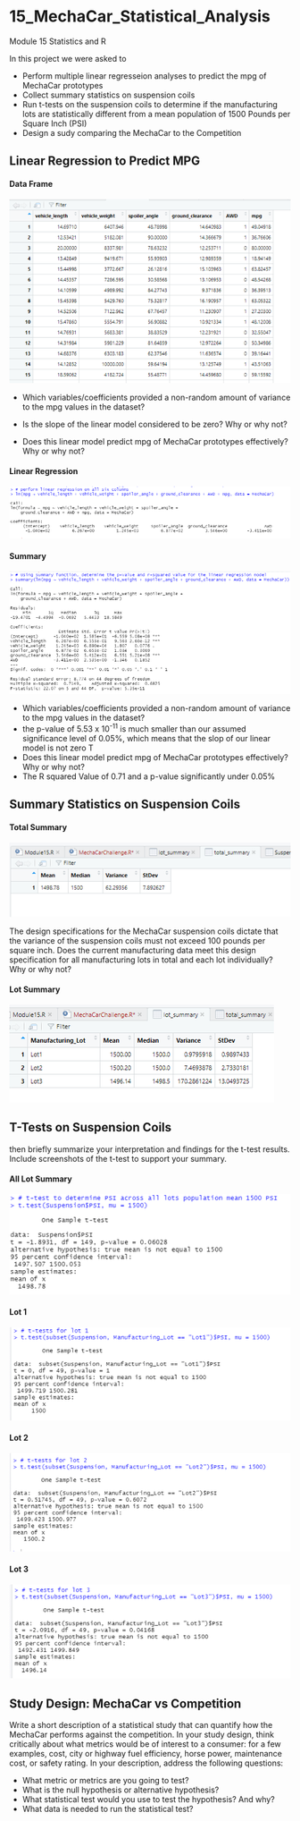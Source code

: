 # 15_MechaCar_Statistical_Analysis
Module 15 Statistics and R

In this project we were asked to 
- Perform multiple linear regresseion analyses to predict the mpg of MechaCar prototypes
- Collect summary statistics on suspension coils
- Run t-tests on the suspension coils to determine if the manufacturing lots are statistically different from a mean population of 1500 Pounds per Square Inch (PSI)
- Design a sudy comparing the MechaCar to the Competition

## Linear Regression to Predict MPG

#### Data Frame
![DataFrame](/images/D1DataFrame.png)

- Which variables/coefficients provided a non-random amount of variance to the mpg values in the dataset?


- Is the slope of the linear model considered to be zero? Why or why not?
- Does this linear model predict mpg of MechaCar prototypes effectively? Why or why not?

#### Linear Regression 
![Linear Regression](/images/D1LinearRegression.png)



#### Summary
![Summary](/images/D1Summary.png)

- Which variables/coefficients provided a non-random amount of variance to the mpg values in the dataset?
- the p-value of 5.53 x 10<sup>-11</sup> is much smaller than our assumed significance level of 0.05%, which means that the slop of our linear model is not zero T
- Does this linear model predict mpg of MechaCar prototypes effectively? Why or why not?
- The R squared Value of 0.71 and a p-value significantly under 0.05%


## Summary Statistics on Suspension Coils

#### Total Summary
![Total Summary](/images/D2TotalSummary.png)

The design specifications for the MechaCar suspension coils dictate that the variance of the suspension coils must not exceed 100 pounds per square inch. Does the current manufacturing data meet this design specification for all manufacturing lots in total and each lot individually? Why or why not?

#### Lot Summary
![Lot Summary](/images/D2LotSummary.png)

## T-Tests on Suspension Coils
then briefly summarize your interpretation and findings for the t-test results. Include screenshots of the t-test to support your summary.

#### All Lot Summary
![Summary of all Lots](/images/D3TtestAll.png)


#### Lot 1
![Lot 1 T-test](/images/D3Lot1.png)

#### Lot 2
![Lot 2 T-test](/images/D3Lot2.png)

#### Lot 3
![Lot 3 T-test](/images/D3Lot3.png)


## Study Design: MechaCar vs Competition 

Write a short description of a statistical study that can quantify how the MechaCar performs against the competition. In your study design, think critically about what metrics would be of interest to a consumer: for a few examples, cost, city or highway fuel efficiency, horse power, maintenance cost, or safety rating.
In your description, address the following questions:
- What metric or metrics are you going to test?
- What is the null hypothesis or alternative hypothesis?
- What statistical test would you use to test the hypothesis? And why?
- What data is needed to run the statistical test?
